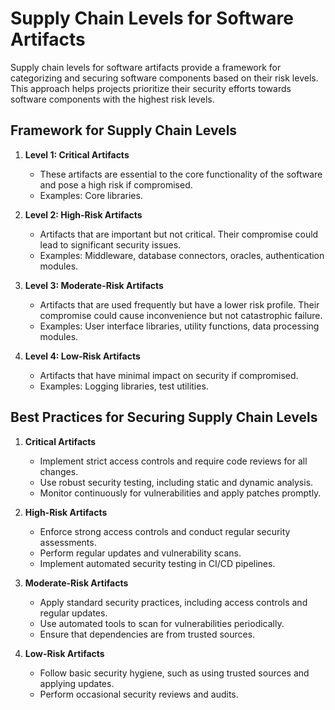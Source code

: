 # Supply Chain Levels for Software Artifacts

Supply chain levels for software artifacts provide a framework for categorizing and securing software components based on their risk levels. This approach helps projects prioritize their security efforts towards software components with the highest risk levels.

## Framework for Supply Chain Levels

1. **Level 1: Critical Artifacts**
   - These artifacts are essential to the core functionality of the software and pose a high risk if compromised.
   - Examples: Core libraries.

2. **Level 2: High-Risk Artifacts**
   - Artifacts that are important but not critical. Their compromise could lead to significant security issues.
   - Examples: Middleware, database connectors, oracles, authentication modules.

3. **Level 3: Moderate-Risk Artifacts**
   - Artifacts that are used frequently but have a lower risk profile. Their compromise could cause inconvenience but not catastrophic failure.
   - Examples: User interface libraries, utility functions, data processing modules.

4. **Level 4: Low-Risk Artifacts**
   - Artifacts that have minimal impact on security if compromised.
   - Examples: Logging libraries, test utilities.

## Best Practices for Securing Supply Chain Levels

1. **Critical Artifacts**
   - Implement strict access controls and require code reviews for all changes.
   - Use robust security testing, including static and dynamic analysis.
   - Monitor continuously for vulnerabilities and apply patches promptly.

2. **High-Risk Artifacts**
   - Enforce strong access controls and conduct regular security assessments.
   - Perform regular updates and vulnerability scans.
   - Implement automated security testing in CI/CD pipelines.

3. **Moderate-Risk Artifacts**
   - Apply standard security practices, including access controls and regular updates.
   - Use automated tools to scan for vulnerabilities periodically.
   - Ensure that dependencies are from trusted sources.

4. **Low-Risk Artifacts**
   - Follow basic security hygiene, such as using trusted sources and applying updates.
   - Perform occasional security reviews and audits.

